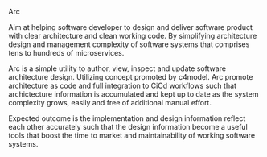 Arc

Aim at helping software developer to design and deliver software product with clear architecture and clean working code. By simplifying architecture design and management complexity of software systems that comprises tens to hundreds of microservices. 

Arc is a simple utility to author, view, inspect and update software architecture design. Utilizing concept promoted by c4model. Arc promote architecture as code and full integration to CiCd workflows such that archictecture information is accumulated and kept up to date as the system complexity grows, easily and free of additional manual effort. 

Expected outcome is the implementation and design information reflect each other accurately such that the design information become a useful tools that boost the time to market and maintainability of working software systems.